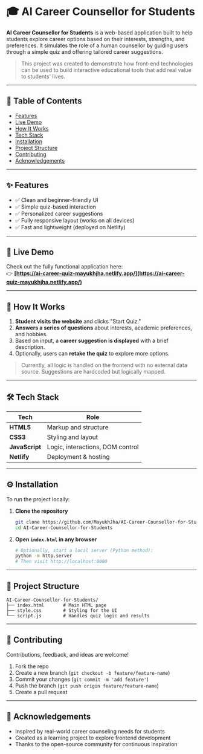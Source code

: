 # 🎓 AI Career Counsellor for Students

**AI Career Counsellor for Students** is a web-based application built to help students explore career options based on their interests, strengths, and preferences. It simulates the role of a human counsellor by guiding users through a simple quiz and offering tailored career suggestions.

> This project was created to demonstrate how front-end technologies can be used to build interactive educational tools that add real value to students' lives.

---

## 📌 Table of Contents

- [Features](#features)
- [Live Demo](#live-demo)
- [How It Works](#how-it-works)
- [Tech Stack](#tech-stack)
- [Installation](#installation)
- [Project Structure](#project-structure)
- [Contributing](#contributing)
- [Acknowledgements](#acknowledgements)

---

## ✨ Features

- ✅ Clean and beginner-friendly UI  
- ✅ Simple quiz-based interaction  
- ✅ Personalized career suggestions  
- ✅ Fully responsive layout (works on all devices)  
- ✅ Fast and lightweight (deployed on Netlify)

---

## 🔗 Live Demo

Check out the fully functional application here:  
👉 **[https://ai-career-quiz-mayukhjha.netlify.app/](https://ai-career-quiz-mayukhjha.netlify.app/)**

---

## 🧠 How It Works

1. **Student visits the website** and clicks "Start Quiz."  
2. **Answers a series of questions** about interests, academic preferences, and hobbies.  
3. Based on input, a **career suggestion is displayed** with a brief description.  
4. Optionally, users can **retake the quiz** to explore more options.

> Currently, all logic is handled on the frontend with no external data source. Suggestions are hardcoded but logically mapped.

---

## 🛠️ Tech Stack

| Tech           | Role                          |
|----------------|-------------------------------|
| **HTML5**      | Markup and structure          |
| **CSS3**       | Styling and layout            |
| **JavaScript** | Logic, interactions, DOM control |
| **Netlify**    | Deployment & hosting          |

---

## ⚙️ Installation

To run the project locally:

1. **Clone the repository**

   ```bash
   git clone https://github.com/MayukhJha/AI-Career-Counsellor-for-Students.git
   cd AI-Career-Counsellor-for-Students
   ```

2. **Open `index.html` in any browser**

   ```bash
   # Optionally, start a local server (Python method):
   python -m http.server
   # Then visit http://localhost:8000
   ```

---

## 📁 Project Structure

```
AI-Career-Counsellor-for-Students/
├── index.html       # Main HTML page
├── style.css        # Styling for the UI
└── script.js        # Handles quiz logic and results
```

---

## 🤝 Contributing

Contributions, feedback, and ideas are welcome!

1. Fork the repo  
2. Create a new branch (`git checkout -b feature/feature-name`)  
3. Commit your changes (`git commit -m 'add feature'`)  
4. Push the branch (`git push origin feature/feature-name`)  
5. Create a pull request

---

## 🙏 Acknowledgements

- Inspired by real-world career counseling needs for students  
- Created as a learning project to explore frontend development  
- Thanks to the open-source community for continuous inspiration
